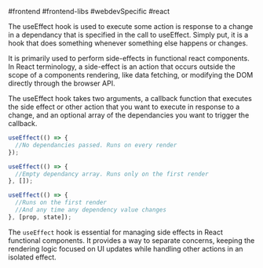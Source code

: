 #frontend #frontend-libs #webdevSpecific #react 

The useEffect hook is used to execute some action is response to a change in a dependancy that is specified in the call to useEffect. Simply put, it is a hook that does something whenever something else happens or changes.

It is primarily used to perform side-effects in functional react components. In React terminology, a side-effect is an action that occurs outside the scope of a components rendering, like data fetching, or modifying the DOM directly through the browser API.

The useEffect hook takes two arguments, a callback function that executes the side effect or other action that you want to execute in response to a change, and an optional array of the dependancies you want to trigger the callback.
```jsx
useEffect(() => {
  //No dependancies passed. Runs on every render
});

useEffect(() => {
  //Empty dependancy array. Runs only on the first render
}, []);

useEffect(() => {
  //Runs on the first render
  //And any time any dependency value changes
}, [prop, state]);

```

The `useEffect` hook is essential for managing side effects in React functional components. It provides a way to separate concerns, keeping the rendering logic focused on UI updates while handling other actions in an isolated effect.